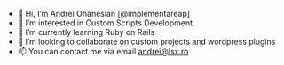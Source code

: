 - 👋 Hi, I’m Andrei Ohanesian [@implementareap]
- 👀 I’m interested in Custom Scripts Development
- 🌱 I’m currently learning Ruby on Rails
- 💞️ I’m looking to collaborate on custom projects and wordpress plugins
- 📫 You can contact me via email andrei@lsx.ro
